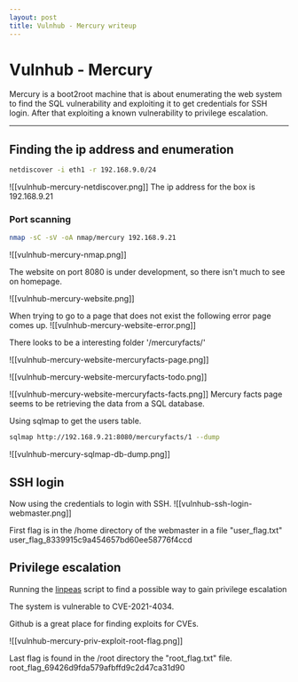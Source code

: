 ```yaml
---
layout: post
title: Vulnhub - Mercury writeup
---
```


# Vulnhub - Mercury

Mercury is a boot2root machine that is about enumerating the web system  to find the SQL vulnerability and exploiting it to get credentials for SSH login. After that exploiting a known vulnerability to privilege escalation.

---

## Finding the ip address and enumeration
```sh
netdiscover -i eth1 -r 192.168.9.0/24
```

![[vulnhub-mercury-netdiscover.png]]
The ip address for the box is 192.168.9.21
### Port scanning

```sh
nmap -sC -sV -oA nmap/mercury 192.168.9.21
```
![[vulnhub-mercury-nmap.png]]

The website on port 8080 is under development, so there isn't much to see on homepage.

![[vulnhub-mercury-website.png]]

When trying to go to a page that does not exist the following error page comes up.
![[vulnhub-mercury-website-error.png]]

There looks to be a interesting folder '/mercuryfacts/'

![[vulnhub-mercury-website-mercuryfacts-page.png]]

![[vulnhub-mercury-website-mercuryfacts-todo.png]]

![[vulnhub-mercury-website-mercuryfacts-facts.png]]
Mercury facts page seems to be retrieving the data from a SQL database.

Using sqlmap to get the users table.
```sh
sqlmap http://192.168.9.21:8080/mercuryfacts/1 --dump
```
![[vulnhub-mercury-sqlmap-db-dump.png]]
## SSH login
Now using the credentials to login with SSH.
![[vulnhub-ssh-login-webmaster.png]]

First flag is in the /home directory of the webmaster in a file "user_flag.txt"
user_flag_8339915c9a454657bd60ee58776f4ccd


## Privilege escalation

Running the [linpeas](https://github.com/carlospolop/PEASS-ng/tree/master/linPEAS) script to find a possible way to gain privilege escalation

The system is vulnerable to CVE-2021-4034.

Github is a great place for finding exploits for CVEs.


![[vulnhub-mercury-priv-exploit-root-flag.png]]



Last flag is found in the /root directory the "root_flag.txt" file. root_flag_69426d9fda579afbffd9c2d47ca31d90
